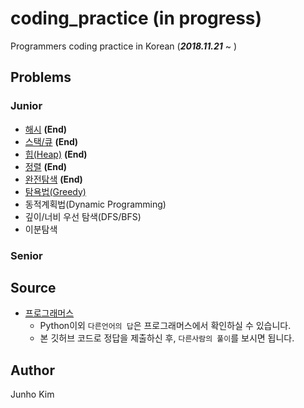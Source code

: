 # coding_practice **(in progress)**
Programmers coding practice in Korean (***2018.11.21*** ~ )

## Problems
### Junior
* [해시](https://github.com/taki0112/coding_practice/tree/master/src/%ED%95%B4%EC%8B%9C) **(End)**
* [스택/큐](https://github.com/taki0112/coding_practice/tree/master/src/%EC%8A%A4%ED%83%9D_%ED%81%90) **(End)**
* [힙(Heap)](https://github.com/taki0112/coding_practice/tree/master/src/%ED%9E%99(Heap)) **(End)**
* [정렬](https://github.com/taki0112/coding_practice/tree/master/src/%EC%A0%95%EB%A0%AC) **(End)**
* [완전탐색](https://github.com/taki0112/coding_practice/tree/master/src/%EC%99%84%EC%A0%84%ED%83%90%EC%83%89) **(End)**
* [탐욕법(Greedy)](https://github.com/taki0112/coding_practice/tree/master/src/%ED%83%90%EC%9A%95%EB%B2%95(Greedy))
* 동적계획법(Dynamic Programming)
* 깊이/너비 우선 탐색(DFS/BFS)
* 이분탐색

### Senior

## Source
* [프로그래머스](https://programmers.co.kr/learn/challenges)
  * Python이외 `다른언어의 답`은 프로그래머스에서 확인하실 수 있습니다.
  * 본 깃허브 코드로 정답을 제출하신 후, `다른사람의 풀이`를 보시면 됩니다.

## Author
Junho Kim
